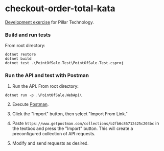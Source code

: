 # checkout-order-total-kata

[Development exercise](https://github.com/PillarTechnology/kata-checkout-order-total) for Pillar Technology.

### Build and run tests

From root directory:
```
dotnet restore
dotnet build
dotnet test .\PointOfSale.Test\PointOfSale.Test.csproj
```

### Run the API and test with Postman

1. Run the API.  From root directory:
```
dotnet run -p .\PointOfSale.WebApi\
```

2. Execute [Postman](https://www.getpostman.com/).

3. Click the "Import" button, then select "Import From Link."

4. Paste `https://www.getpostman.com/collections/b2fb6c86712425c203bc` in the textbox and press the "Import" button.  This will create a preconfigured collection of API requests.

5. Modify and send requests as desired.
